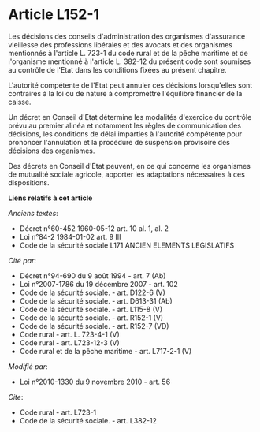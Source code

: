 # Article L152-1

Les décisions des conseils d'administration des organismes d'assurance vieillesse des professions libérales et des avocats et
des organismes mentionnés à l'article L. 723-1 du code rural et de la pêche maritime et de l'organisme mentionné à l'article
L. 382-12 du présent code sont soumises au contrôle de l'Etat dans les conditions fixées au présent chapitre.

L'autorité compétente de l'Etat peut annuler ces décisions lorsqu'elles sont contraires à la loi ou de nature à compromettre
l'équilibre financier de la caisse. 

Un décret en Conseil d'Etat détermine les modalités d'exercice du contrôle prévu au premier alinéa et notamment les règles de
communication des décisions, les conditions de délai imparties à l'autorité compétente pour prononcer l'annulation et la
procédure de suspension provisoire des décisions des organismes. 

Des décrets en Conseil d'Etat peuvent, en ce qui concerne les organismes de mutualité sociale agricole, apporter les
adaptations nécessaires à ces dispositions.

**Liens relatifs à cet article**

_Anciens textes_:

  - Décret n°60-452 1960-05-12 art. 10 al. 1, al. 2
  - Loi n°84-2 1984-01-02 art. 9 III
  - Code de la sécurité sociale L171 ANCIEN ELEMENTS LEGISLATIFS

_Cité par_:

  - Décret n°94-690 du 9 août 1994 - art. 7 (Ab)
  - Loi n°2007-1786 du 19 décembre 2007 - art. 102
  - Code de la sécurité sociale. - art. D122-6 (V)
  - Code de la sécurité sociale. - art. D613-31 (Ab)
  - Code de la sécurité sociale. - art. L115-8 (V)
  - Code de la sécurité sociale. - art. R152-1 (V)
  - Code de la sécurité sociale. - art. R152-7 (VD)
  - Code rural - art. L. 723-4-1 (V)
  - Code rural - art. L723-12-3 (V)
  - Code rural et de la pêche maritime - art. L717-2-1 (V)

_Modifié par_:

  - Loi n°2010-1330 du 9 novembre 2010 - art. 56

_Cite_:

  - Code rural - art. L723-1
  - Code de la sécurité sociale. - art. L382-12
